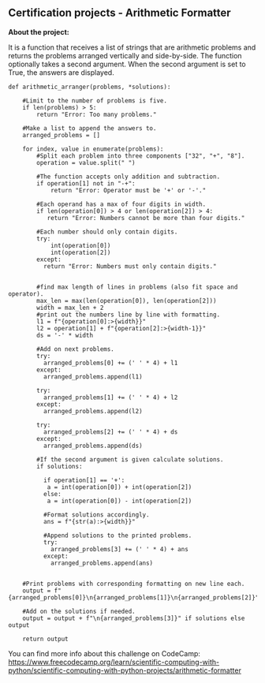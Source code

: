 ## Certification projects - Arithmetic Formatter
**About the project:**

It is a function that receives a list of strings that are arithmetic problems and returns the problems arranged vertically and side-by-side. The function optionally takes a second argument. When the second argument is set to True, the answers are displayed.


```
def arithmetic_arranger(problems, *solutions):
    
    #Limit to the number of problems is five.
    if len(problems) > 5:
        return "Error: Too many problems."

    #Make a list to append the answers to.
    arranged_problems = []

    for index, value in enumerate(problems):
        #Split each problem into three components ["32", "+", "8"].
        operation = value.split(" ")

        #The function accepts only addition and subtraction.
        if operation[1] not in "-+":
            return "Error: Operator must be '+' or '-'."

        #Each operand has a max of four digits in width.
        if len(operation[0]) > 4 or len(operation[2]) > 4:
           return "Error: Numbers cannot be more than four digits."

        #Each number should only contain digits.
        try:
            int(operation[0])
            int(operation[2])
        except:
          return "Error: Numbers must only contain digits."

       
        #find max length of lines in problems (also fit space and operator).
        max_len = max(len(operation[0]), len(operation[2]))
        width = max_len + 2
        #print out the numbers line by line with formatting. 
        l1 = f"{operation[0]:>{width}}"
        l2 = operation[1] + f"{operation[2]:>{width-1}}"
        ds = '-' * width

        #Add on next problems.
        try:
          arranged_problems[0] += (' ' * 4) + l1
        except:
          arranged_problems.append(l1)

        try:
          arranged_problems[1] += (' ' * 4) + l2
        except:
          arranged_problems.append(l2)

        try:
          arranged_problems[2] += (' ' * 4) + ds
        except:
          arranged_problems.append(ds)
        
        #If the second argument is given calculate solutions. 
        if solutions:
          
          if operation[1] == '+':
           a = int(operation[0]) + int(operation[2])
          else:
           a = int(operation[0]) - int(operation[2])
          
          #Format solutions accordingly. 
          ans = f"{str(a):>{width}}"
          
          #Append solutions to the printed problems. 
          try:
            arranged_problems[3] += (' ' * 4) + ans
          except:
            arranged_problems.append(ans)


    #Print problems with corresponding formatting on new line each.
    output = f"{arranged_problems[0]}\n{arranged_problems[1]}\n{arranged_problems[2]}"

    #Add on the solutions if needed. 
    output = output + f"\n{arranged_problems[3]}" if solutions else output
    
    return output
```
You can find more info about this challenge on CodeCamp: https://www.freecodecamp.org/learn/scientific-computing-with-python/scientific-computing-with-python-projects/arithmetic-formatter
